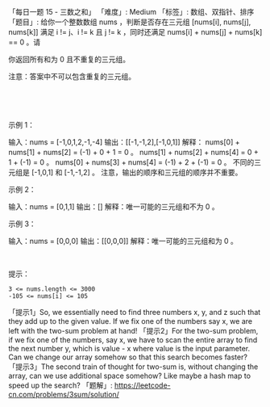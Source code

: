「每日一题 15 - 三数之和」
「难度」: Medium
「标签」: 数组、双指针、排序
「题目」: 给你一个整数数组 nums ，判断是否存在三元组 [nums[i], nums[j], nums[k]] 满足 i != j、i != k 且 j != k ，同时还满足 nums[i] + nums[j] + nums[k] == 0 。请

你返回所有和为 0 且不重复的三元组。

注意：答案中不可以包含重复的三元组。

 

 

示例 1：

输入：nums = [-1,0,1,2,-1,-4]
输出：[[-1,-1,2],[-1,0,1]]
解释：
nums[0] + nums[1] + nums[2] = (-1) + 0 + 1 = 0 。
nums[1] + nums[2] + nums[4] = 0 + 1 + (-1) = 0 。
nums[0] + nums[3] + nums[4] = (-1) + 2 + (-1) = 0 。
不同的三元组是 [-1,0,1] 和 [-1,-1,2] 。
注意，输出的顺序和三元组的顺序并不重要。


示例 2：

输入：nums = [0,1,1]
输出：[]
解释：唯一可能的三元组和不为 0 。


示例 3：

输入：nums = [0,0,0]
输出：[[0,0,0]]
解释：唯一可能的三元组和为 0 。


 

提示：


	3 <= nums.length <= 3000
	-105 <= nums[i] <= 105


「提示1」So, we essentially need to find three numbers x, y, and z such that they add up to the given value. If we fix one of the numbers say x, we are left with the two-sum problem at hand!
「提示2」For the two-sum problem, if we fix one of the numbers, say x, we have to scan the entire array to find the next number y, which is value - x where value is the input parameter. Can we change our array somehow so that this search becomes faster?
「提示3」The second train of thought for two-sum is, without changing the array, can we use additional space somehow? Like maybe a hash map to speed up the search?
「题解」: https://leetcode-cn.com/problems/3sum/solution/